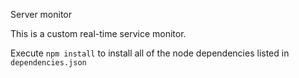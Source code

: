 Server monitor

This is a custom real-time service monitor.  

Execute ```npm install``` to install all of the node dependencies listed in ```dependencies.json```
